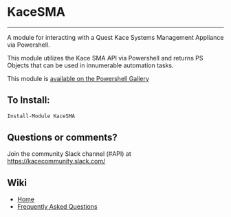 # KaceSMA
---

A module for interacting with a Quest Kace Systems Management Appliance via Powershell.

This module utilizes the Kace SMA API via Powershell and returns PS Objects that can be used in innumerable automation tasks.

This module is [available on the Powershell Gallery](https://www.powershellgallery.com/packages/KaceSMA/)

To Install:
---
````powershell
Install-Module KaceSMA
````

Questions or comments?
---
Join the community Slack channel (#API) at https://kacecommunity.slack.com/

Wiki
---
* [Home](https://github.com/artvandelay440/KaceSMA/wiki)
* [Frequently Asked Questions](https://github.com/artvandelay440/KaceSMA/wiki/FAQ)

